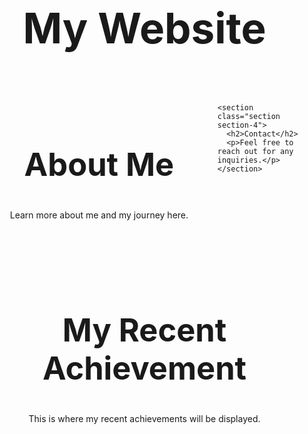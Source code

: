 <!DOCTYPE html>
<html lang="en">
<head>
  <meta charset="UTF-8" />
  <meta name="viewport" content="width=device-width, initial-scale=1.0"/>
  <title>My Website</title>
  <style>
    @import url('https://fonts.googleapis.com/css?family=Montserrat:700|Nunito:400');

    :root {
      --text: #050316;
      --background: #fdfcfd;
      --primary: #726f90;
      --secondary: #c5b4bf;
      --accent: #ad9499;
    }

    body {
      font-family: 'Nunito', sans-serif;
      font-weight: 400;
      margin: 0;
      padding: 0;
      background-color: var(--background);
      color: var(--text);
    }

    h1, h2, h3, h4, h5 {
      font-family: 'Montserrat', sans-serif;
      font-weight: 700;
    }

    html { font-size: 100%; }

    h1 { font-size: 4.210rem; }
    h2 { font-size: 3.158rem; }
    h3 { font-size: 2.369rem; }
    h4 { font-size: 1.777rem; }
    h5 { font-size: 1.333rem; }
    small { font-size: 0.750rem; }

    .container {
      display: grid;
      grid-template-columns: 70% 30%;
      gap: 20px;
      padding: 10px;
      align-items: start;
    }

    .section {
      padding: 10px;
      text-align: center;
      min-height: 200px;
      border-radius: 10px;
      font-family: 'Nunito', sans-serif;
    }

    .section-3 {
      background-color: var(--accent);
      color: var(--text);
    }

    .section-4 {
      background-color: var(--primary);
      color: var(--background);
    }

    .section-achievement {
      background-color: var(--accent);
      grid-column: span 2;
      padding: 40px 10px;
      text-align: center;
    }

  </style>
</head>
<body>
  <header>
    <h1>My Website</h1>
  </header>

  <div class="container">
    <!-- Side-by-side boxes -->
    <section class="section section-3">
      <h2>About Me</h2>
      <p>Learn more about me and my journey here.</p>
    </section>

    <section class="section section-4">
      <h2>Contact</h2>
      <p>Feel free to reach out for any inquiries.</p>
    </section>
  </div>

  <!-- Full-width achievement section -->
  <section class="section section-achievement">
    <h2>My Recent Achievement</h2>
    <p>This is where my recent achievements will be displayed.</p>
  </section>
</body>
</html>
